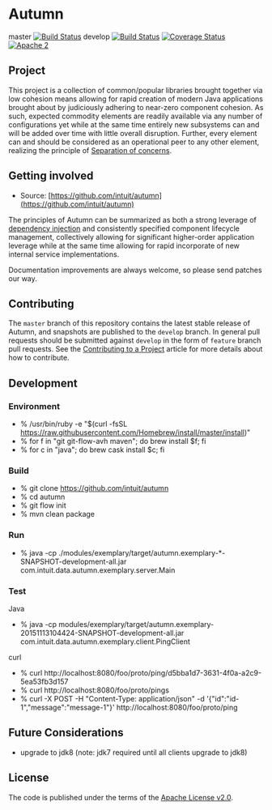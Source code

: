 # Autumn

master [![Build Status](https://travis-ci.org/jwtodd/Autumn.svg?branch=master)](https://travis-ci.org/jwtodd/Autumn)
develop [![Build Status](https://travis-ci.org/jwtodd/Autumn.svg?branch=develop)](https://travis-ci.org/jwtodd/Autumn)
[![Coverage Status](https://coveralls.io/repos/github/intuit/Autumn/badge.svg?branch=develop)](https://coveralls.io/github/intuit/Autumn?branch=develop)
[![Apache 2](http://img.shields.io/badge/license-Apache%202-red.svg)](http://www.apache.org/licenses/LICENSE-2.0)

## Project

This project is a collection of common/popular libraries brought together via low cohesion means allowing for
rapid creation of modern Java applications brought about by judiciously adhering to near-zero component cohesion.
As such, expected commodity elements are readily available via any number of configurations yet while at the same
time entirely new subsystems can and will be added over time with little overall disruption. Further, every element
can and should be considered as an operational peer to any other element, realizing the principle of
[Separation of concerns](https://en.wikipedia.org/wiki/Separation_of_concerns).

## Getting involved

* Source: [https://github.com/intuit/autumn](https://github.com/intuit/autumn)

The principles of Autumn can be summarized as both a strong leverage of
[dependency injection](https://en.wikipedia.org/wiki/Dependency_injection) and consistently specified component
lifecycle management, collectively allowing for significant higher-order application leverage while at the same
time allowing for rapid incorporate of new internal service implementations.

Documentation improvements are always welcome, so please send patches our way.

## Contributing

The `master` branch of this repository contains the latest stable release of Autumn, and snapshots are published to
the `develop` branch. In general pull requests should be submitted against `develop` in the form of `feature` branch
pull requests. See the [Contributing to a Project](https://guides.github.com/activities/contributing-to-open-source/)
article for more details about how to contribute.

## Development

### Environment

*   % /usr/bin/ruby -e "$(curl -fsSL https://raw.githubusercontent.com/Homebrew/install/master/install)"
*   % for f in "git git-flow-avh maven"; do brew install $f; fi
*   % for c in "java"; do brew cask install $c; fi

### Build

*   % git clone https://github.com/intuit/autumn
*   % cd autumn
*   % git flow init
*   % mvn clean package

### Run

*   % java -cp ./modules/exemplary/target/autumn.exemplary-*-SNAPSHOT-development-all.jar com.intuit.data.autumn.exemplary.server.Main

### Test

Java

*   % java -cp modules/exemplary/target/autumn.exemplary-20151113104424-SNAPSHOT-development-all.jar com.intuit.data.autumn.exemplary.client.PingClient

curl

*   % curl http://localhost:8080/foo/proto/ping/d5bba1d7-3631-4f0a-a2c9-5ea53fb3d157
*   % curl http://localhost:8080/foo/proto/pings
*   % curl -X POST -H "Content-Type: application/json" -d '{"id":"id-1","message":"message-1"}' http://localhost:8080/foo/proto/ping

## Future Considerations

*  upgrade to jdk8 (note: jdk7 required until all clients upgrade to jdk8)

## License

The code is published under the terms of the [Apache License v2.0](http://www.apache.org/licenses/LICENSE-2.0).
